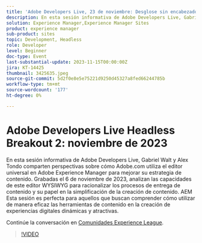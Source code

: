 ```yaml
---
title: 'Adobe Developers Live, 23 de noviembre: Desglose sin encabezado 2'
description: En esta sesión informativa de Adobe Developers Live, Gabriel Walt y Alex Tondo comparten perspectivas sobre cómo Adobe.com utiliza el editor universal en Adobe Experience Manager para mejorar su estrategia de contenido. Grabadas el 6 de noviembre de 2023, analizan las capacidades de este editor WYSIWYG para racionalizar los procesos de entrega de contenido y su papel en la simplificación de la creación de contenido. AEM Esta sesión es perfecta para aquellos que buscan comprender cómo utilizar de manera eficaz las herramientas de contenido en la creación de experiencias digitales dinámicas y atractivas.
solution: Experience Manager,Experience Manager Sites
product: experience manager
sub-product: sites
topic: Development, Headless
role: Developer
level: Beginner
doc-type: Event
last-substantial-update: 2023-11-15T00:00:00Z
jira: KT-14425
thumbnail: 3425635.jpeg
source-git-commit: 5d2f0e8e5e75221d9250d45327a8fed66244785b
workflow-type: tm+mt
source-wordcount: '177'
ht-degree: 0%

---
```



# Adobe Developers Live Headless Breakout 2: noviembre de 2023

En esta sesión informativa de Adobe Developers Live, Gabriel Walt y Alex Tondo comparten perspectivas sobre cómo Adobe.com utiliza el editor universal en Adobe Experience Manager para mejorar su estrategia de contenido. Grabadas el 6 de noviembre de 2023, analizan las capacidades de este editor WYSIWYG para racionalizar los procesos de entrega de contenido y su papel en la simplificación de la creación de contenido. AEM Esta sesión es perfecta para aquellos que buscan comprender cómo utilizar de manera eficaz las herramientas de contenido en la creación de experiencias digitales dinámicas y atractivas.

Continúe la conversación en [Comunidades Experience League](https://adobe.ly/46ELi7X).

>[!VIDEO](https://video.tv.adobe.com/v/3425635/?learn=on)
